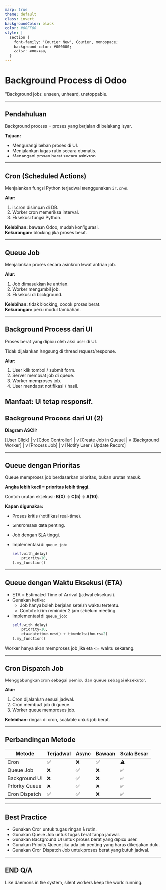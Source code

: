 ```yaml
---
marp: true
theme: default
class: invert
backgroundColor: black
color: #00FF00
style: |
  section {
    font-family: 'Courier New', Courier, monospace;
    background-color: #000000;
    color: #00FF00;
  }
---
```


# Background Process di Odoo


"Background jobs: unseen, unheard, unstoppable.

---

## Pendahuluan
Background process = proses yang berjalan di belakang layar.

**Tujuan:**
- Mengurangi beban proses di UI.
- Menjalankan tugas rutin secara otomatis.
- Menangani proses berat secara asinkron.

---

## Cron (Scheduled Actions)
Menjalankan fungsi Python terjadwal menggunakan `ir.cron`.

**Alur:**
1. ir.cron disimpan di DB.
2. Worker cron memeriksa interval.
3. Eksekusi fungsi Python.

**Kelebihan:** bawaan Odoo, mudah konfigurasi.  
**Kekurangan:** blocking jika proses berat.

---

## Queue Job
Menjalankan proses secara asinkron lewat antrian job.

**Alur:**
1. Job dimasukkan ke antrian.
2. Worker mengambil job.
3. Eksekusi di background.

**Kelebihan:** tidak blocking, cocok proses berat.  
**Kekurangan:** perlu modul tambahan.

---

## Background Process dari UI
Proses berat yang dipicu oleh aksi user di UI.

Tidak dijalankan langsung di thread request/response.

**Alur:**
1. User klik tombol / submit form.
2. Server membuat job di queue.
3. Worker memproses job.
4. User mendapat notifikasi / hasil.

**Manfaat:** UI tetap responsif.
---
## Background Process dari UI (2)
**Diagram ASCII:**

[User Click]
|
v
[Odoo Controller]
|
v
[Create Job in Queue]
|
v
[Background Worker]
|
v
[Process Job]
|
v
[Notify User / Update Record]

---

## Queue dengan Prioritas
Queue memproses job berdasarkan prioritas, bukan urutan masuk.

**Angka lebih kecil = prioritas lebih tinggi.**

Contoh urutan eksekusi: **B(0) → C(5) → A(10)**.

**Kapan digunakan:**
- Proses kritis (notifikasi real-time).
- Sinkronisasi data penting.
- Job dengan SLA tinggi.

- Implementasi di `queue_job`:
  ```python
  self.with_delay(
      priority=10,
  ).my_function()

---

## Queue dengan Waktu Eksekusi (ETA)
- ETA = Estimated Time of Arrival (jadwal eksekusi).
- Gunakan ketika:
  - Job hanya boleh berjalan setelah waktu tertentu.
  - Contoh: kirim reminder 2 jam sebelum meeting.
- Implementasi di `queue_job`:
  ```python
  self.with_delay(
      priority=10,
      eta=datetime.now() + timedelta(hours=2)
  ).my_function()
Worker hanya akan memproses job jika eta <= waktu sekarang.


---

## Cron Dispatch Job
Menggabungkan cron sebagai pemicu dan queue sebagai eksekutor.

**Alur:**
1. Cron dijalankan sesuai jadwal.
2. Cron membuat job di queue.
3. Worker queue memproses job.

**Kelebihan:** ringan di cron, scalable untuk job berat.

---

## Perbandingan Metode

| Metode           | Terjadwal | Async | Bawaan | Skala Besar |
|------------------|-----------|-------|--------|-------------|
| Cron             | ✅        | ❌    | ✅     | ⚠           |
| Queue Job        | ❌        | ✅    | ❌     | ✅           |
| Background UI    | ❌        | ✅    | ❌     | ✅           |
| Priority Queue   | ❌        | ✅    | ❌     | ✅           |
| Cron Dispatch    | ✅        | ✅    | ❌     | ✅           |

---

## Best Practice
- Gunakan Cron untuk tugas ringan & rutin.
- Gunakan Queue Job untuk tugas berat tanpa jadwal.
- Gunakan Background UI untuk proses berat yang dipicu user.
- Gunakan Priority Queue jika ada job penting yang harus dikerjakan dulu.
- Gunakan Cron Dispatch Job untuk proses berat yang butuh jadwal.


---

## END Q/A

Like daemons in the system, silent workers keep the world running.


